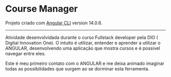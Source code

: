 # Course Manager

Projeto criado com [Angular CLI](https://github.com/angular/angular-cli) version 14.0.6.

----------------------------------------

Atividade desenvolvidada durante o curso Fullstack developer pela DIO ( Digital Innovation One).
O intuito é utilizar, entender e aprender a utilizar o ANGULAR, desenvolvendo uma aplicação que mostra cursos e é possivel navegar entre eles.

Este é meu primeiro contato com o ANGULAR e me deixa animado imaginar todas as possibilidades que surgem ao se dorminar esta ferramenta.
